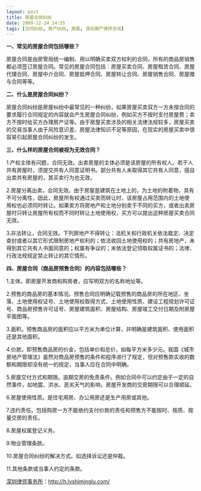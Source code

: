 ```yaml
---
layout: post
title: 房屋合同纠纷
date: 2009-12-24 14:55
tags: [合同纠纷, 房产纠纷, 房屋, 深圳房产律师咨询]
---
```

<strong>一、常见的房屋合同包括哪些？</strong>

房屋合同是由房管局统一编制、用以明确买卖双方权利的合同，所有的商品房销售都必须签订房屋合同。常见的房屋合同包括：房屋买卖合同、房屋租赁合同、房屋代理合同、房屋中介合同、房屋抵押合同、房屋转让合同、房屋销售合同、房屋赠与合同等等。

<strong>二、什么是房屋合同纠纷？</strong>

房屋合同纠纷是房屋纠纷中最常见的一种纠纷，如果房屋买卖双方一方未按合同的要求履行合同规定的内容就会产生房屋合同纠纷，例如买方不按时支付房屋费；卖方不按时给买方办理房产证等。由于房屋买卖涉及的相关法律法规较多，房屋买卖的交易当事人由于风险意识差、房屋法律知识不足等原因，在现实的房屋买卖中很 容易引起房屋合同纠纷的发生。

<strong>三、什么样的房屋合同被视为无效合同？</strong>

1.产权主体有问题，合同无效。出卖房屋的主体必须是该房屋的所有权人。若干人共有房屋时，须提交共有人同意证明书。部分共有人未取得其它共有人同意，擅自出卖共有房屋的，其买卖行为也无效。

2.房屋分离出卖，合同无效。由于房屋是建筑在土地上的，为土地的附着物，具有不可分离性，因此，房屋所有权通过买卖而转让时，该房屋占用范围内的土地使 用权也必须同时转让。如果卖方将房地产和土地分别卖于不同的买方，或者出卖房屋时只转让房屋所有权而不同时转让土地使用权，买方可以提出这种房屋买卖合同 无效。

3.非法转让，合同无效。下列房地产不得转让：法机关和行政机关依法裁定、决定查封或者以其它形式限制房地产权利的；依法收回土地使用权的；共有房地产，未得到其它共有人书面同意的；权属有争议的；未依法登记领取权属证书的；法律、行政法规规定禁止转让的其它情形。

<strong>四、房屋合同（商品房预售合同）的内容包括哪些？</strong>

1.主体。即房屋开发商和购房者，应写明双方的名称地址等。

2.预售的商品房的基本情况。预售合同应明确记载预售的商品房的所在地区、坐落、土地使用权证号、土地使用权取得方式、土地使用性质、建设工程规划许可证号、商品房预售许可证号、房屋建筑面积、房屋结构、房屋竣工交付日期及附房屋平面图等。

3.面积。预售商品房的面积应以平方米为单位计算，并明确是建筑面积、使用面积还是其他面积。

4.价款。即预售商品房的价金，包括单价和总价，如每平方米多少元。我国《城市房地产管理法》虽然对商品房预售的条件和程序进行了规定，但对预售款实收的数额和期限却没有统一的规定，当事人应在合同中明确。

5.房屋交付方式和期限。逾期交房的免责条件。例如合同中可以约定由于一定的自然事件，如地震、洪水、恶劣天气的影响，房屋开发商的交房期限可以合理顺延。

6.房屋使用性质。是住宅用房、办公用房还是生产用房或其他。

7.违约责任。包括购房一方不能依约支付价款的责任和预售方不能按时、按质、按量交房的责任。

8.房屋权属登记义务。

9.物业管理条款。

10.房屋合同纠纷的解决方式。如选择诉讼还是仲裁。

11.其他条款或当事人约定的条款。

<a href="http://h.lvshiminglu.com/">深圳律师事务所</a>：<a href="http://h.lvshiminglu.com/">http://h.lvshiminglu.com/</a>

